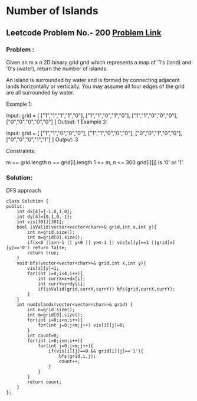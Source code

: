 # Number of Islands
## Leetcode Problem No.- 200 [Problem Link](https://leetcode.com/problems/number-of-islands/)
### Problem :

Given an m x n 2D binary grid grid which represents a map of '1's (land) and '0's (water), return the number of islands.

An island is surrounded by water and is formed by connecting adjacent lands horizontally or vertically. You may assume all four edges of the grid are all surrounded by water.

 

Example 1:

Input: grid = [
  ["1","1","1","1","0"],
  ["1","1","0","1","0"],
  ["1","1","0","0","0"],
  ["0","0","0","0","0"]
]
Output: 1
Example 2:

Input: grid = [
  ["1","1","0","0","0"],
  ["1","1","0","0","0"],
  ["0","0","1","0","0"],
  ["0","0","0","1","1"]
]
Output: 3
 

Constraints:

m == grid.length
n == grid[i].length
1 <= m, n <= 300
grid[i][j] is '0' or '1'.

### Solution:
DFS approach
```
class Solution {
public:
    int dx[4]={-1,0,1,0};
    int dy[4]={0,1,0,-1};
    int vis[301][301];
    bool isValid(vector<vector<char>>& grid,int x,int y){
        int n=grid.size();
        int m=grid[0].size();
        if(x<0 ||x>n-1 || y<0 || y>m-1 || vis[x][y]==1 ||grid[x][y]=='0') return false;
        return true;
    }
    void bfs(vector<vector<char>>& grid,int x,int y){
        vis[x][y]=1;
        for(int i=0;i<4;i++){
            int currX=x+dx[i];
            int currY=y+dy[i];
            if(isValid(grid,currX,currY)) bfs(grid,currX,currY);
        }
    }
    int numIslands(vector<vector<char>>& grid) {
        int n=grid.size();
        int m=grid[0].size();
        for(int i=0;i<n;i++){
            for(int j=0;j<m;j++) vis[i][j]=0;
        }
        int count=0;
        for(int i=0;i<n;i++){
            for(int j=0;j<m;j++){
                if(vis[i][j]==0 && grid[i][j]=='1'){
                    bfs(grid,i,j);
                    count++;
                }
            }
        }
        return count;
    }
};
```
